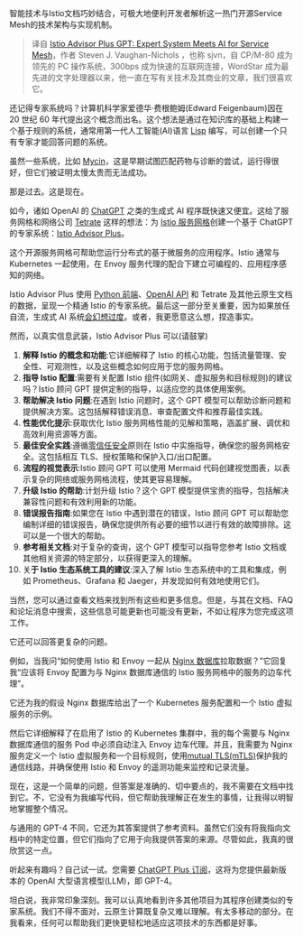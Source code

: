 <!--
title:当Istio智能顾问遇到GPT
cover: https://cdn.thenewstack.io/media/2023/12/7be7c338-isstio-chatgpt-1024x683.png
-->

智能技术与Istio文档巧妙结合，可极大地便利开发者解析这一热门开源Service Mesh的技术架构与实现机制。

> 译自 [Istio Advisor Plus GPT: Expert System Meets AI for Service Mesh](https://thenewstack.io/istio-advisor-plus-gpt-expert-system-meets-ai-for-service-mesh/)，作者 Steven J. Vaughan-Nichols ，也称 sjvn，自 CP/M-80 成为领先的 PC 操作系统，300bps 成为快速的互联网连接，WordStar 成为最先进的文字处理器以来，他一直在写有关技术及其商业的文章，我们很喜欢它。

还记得专家系统吗？计算机科学家爱德华·费根鲍姆(Edward Feigenbaum)因在 20 世纪 60 年代提出这个概念而出名。这个想法是通过在知识库的基础上构建一个基于规则的系统，通常用第一代人工智能(AI)语言 [Lisp](https://lisp-lang.org/) 编写，可以创建一个只有专家才能回答问题的系统。

虽然一些系统，比如 [Mycin](https://www.britannica.com/technology/MYCIN)，这是早期试图匹配药物与诊断的尝试，运行得很好，但它们被证明太慢太贵而无法成功。

那是过去。这是现在。

如今，诸如 OpenAI 的 [ChatGPT](https://chat.openai.com/) 之类的生成式 AI 程序既快速又便宜。这给了服务网格和网络公司 [Tetrate](https://tetrate.io/) 这样的想法：为 [Istio 服务网格](https://istio.io/latest/about/service-mesh/)创建一个基于 ChatGPT 的专家系统：[Istio Advisor Plus](https://chat.openai.com/g/g-pv9WQ7xgm-istio-advisor-plus)。

这个开源服务网格可帮助您运行分布式的基于微服务的应用程序。Istio 通常与 Kubernetes 一起使用，在 Envoy 服务代理的配合下建立可编程的、应用程序感知的网络。

Istio Advisor Plus 使用 [Python 前端](https://thenewstack.io/python-for-beginners-data-types/)、[OpenAI API](https://platform.openai.com/) 和 Tetrate 及其他云原生文档的数据，呈现一个精通 Istio 的专家系统。最后这一部分至关重要，因为如果放任自流，生成式 AI 系统[会幻想过度](https://thenewstack.io/3-ways-to-stop-llm-hallucinations/)。或者，我更愿意这么想，捏造事实。

然而，以真实信息武装，Istio Advisor Plus 可以(请鼓掌)

1. **解释 Istio 的概念和功能**:它详细解释了 Istio 的核心功能，包括流量管理、安全性、可观测性，以及这些概念如何应用于您的服务网格。
2. **指导 Istio 配置**:需要有关配置 Istio 组件(如网关、虚拟服务和目标规则)的建议吗？Istio 顾问 GPT 提供定制的指导，以适应您的具体使用案例。
3. **帮助解决 Istio 问题**:在遇到 Istio 问题时，这个 GPT 模型可以帮助诊断问题和提供解决方案。这包括解释错误消息、审查配置文件和推荐最佳实践。
4. **性能优化提示**:获取优化 Istio 服务网格性能的见解和策略，涵盖扩展、调优和高效利用资源等方面。
5. **最佳安全实践**:遵循[零信任安全](https://thenewstack.io/what-is-zero-trust-security/)原则在 Istio 中实施指导，确保您的服务网格安全。这包括相互 TLS、授权策略和保护入口/出口配置。
6. **流程的视觉表示**:Istio 顾问 GPT 可以使用 Mermaid 代码创建视觉图表，以表示复杂的网络或服务网格流程，使其更容易理解。
7. **升级 Istio 的帮助**:计划升级 Istio？这个 GPT 模型提供宝贵的指导，包括解决兼容性问题和有效利用新的功能。
8. **错误报告指南**:如果您在 Istio 中遇到潜在的错误，Istio 顾问 GPT 可以帮助您编制详细的错误报告，确保您提供所有必要的细节以进行有效的故障排除。这可以是一个很大的帮助。
9. **参考相关文档**:对于复杂的查询，这个 GPT 模型可以指导您参考 Istio 文档或其他相关资源的特定部分，以获得更深入的理解。
10. 关**于 Istio 生态系统工具的建议**:深入了解 Istio 生态系统中的工具和集成，例如 Prometheus、Grafana 和 Jaeger，并发现如何有效地使用它们。

当然，您可以通过查看文档来找到所有这些和更多信息。但是，与其在文档、FAQ 和论坛消息中搜索，这些信息可能更新也可能没有更新，不如让程序为您完成这项工作。

它还可以回答更复杂的问题。

例如，当我问“如何使用 Istio 和 Envoy 一起从 [Nginx 数据库](https://thenewstack.io/nginxs-reference-architecture-for-kubernetes-microservices/)拉取数据？”它回复我“应该将 Envoy 配置为与 Nginx 数据库通信的 Istio 服务网格中的服务的边车代理”。

它还为我的假设 Nginx 数据库给出了一个 Kubernetes 服务配置和一个 Istio 虚拟服务的示例。

然后它详细解释了在启用了 Istio 的 Kubernetes 集群中，我的每个需要与 Nginx 数据库通信的服务 Pod 中必须自动注入 Envoy 边车代理。并且，我需要为 Nginx 服务定义一个 Istio 虚拟服务和一个目标规则，使用[mutual TLS(mTLS)](https://tetrate.io/learn/what-is-mtls/)保护我的通信线路，并确保使用 Istio 和 Envoy 的遥测功能来监控和记录流量。

现在，这是一个简单的问题，但答案是准确的、切中要点的，我不需要在文档中找到它。不，它没有为我编写代码，但它帮助我理解正在发生的事情，让我得以明智地掌握整个情况。

与通用的 GPT-4 不同，它还为其答案提供了参考资料。虽然它们没有将我指向文档中的特定位置，但它们指向了它用于向我提供答案的来源。尽管如此，我真的很欣赏这一点。

听起来有趣吗？自己试一试。您需要 [ChatGPT Plus 订阅](https://openai.com/blog/chatgpt-plus)，这将为您提供最新版本的 OpenAI 大型语言模型(LLM)，即 GPT-4。

坦白说，我非常印象深刻。我可以认真地看到许多其他项目为其程序创建类似的专家系统。我们不得不面对，云原生计算既复杂又难以理解。有太多移动的部分。在我看来，任何可以帮助我们更快更轻松地适应这项技术的东西都是好事。
